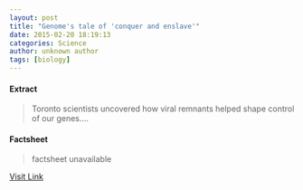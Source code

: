 ```yaml
---
layout: post
title: "Genome's tale of 'conquer and enslave'"
date: 2015-02-20 18:19:13
categories: Science
author: unknown author
tags: [biology]
---
```



#### Extract
>Toronto scientists uncovered how viral remnants helped shape control of our genes....

#### Factsheet
>factsheet unavailable

[Visit Link](http://phys.org/news343660743.html)


